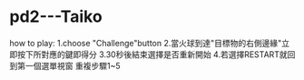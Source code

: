 # pd2---Taiko
how to play:
1.choose "Challenge"button
2.當火球到達"目標物的右側邊緣"立即按下所對應的鍵即得分
3.30秒後結束選擇是否重新開始
4.若選擇RESTART就回到第一個選單視窗
  重複步驟1~5
